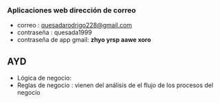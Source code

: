 ### Aplicaciones web dirección de correo
- correo : quesadarodrigo228@gmail.com
- contraseña : quesada1999
- contraseña de app gmail: **zhyo yrsp aawe xoro**

## AYD
- Lógica de negocio: 
- Reglas de negocio : vienen del análisis de el flujo de los procesos del negocio
